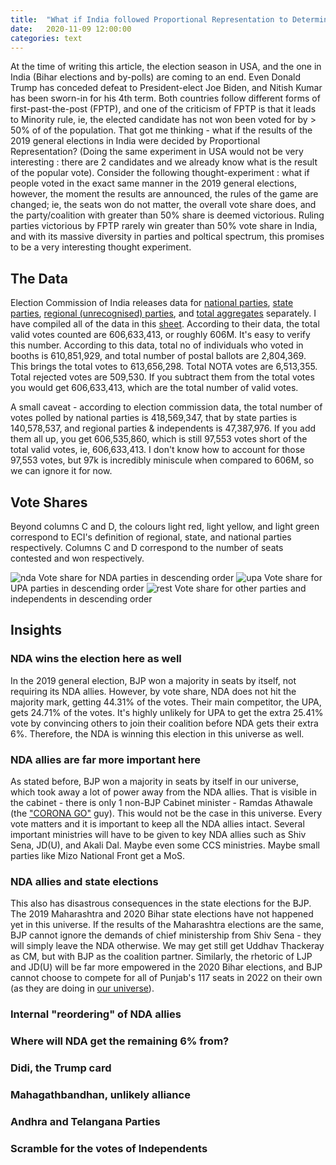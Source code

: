 ```yaml
---
title:  "What if India followed Proportional Representation to Determine the 2019 Elections?"
date:   2020-11-09 12:00:00
categories: text
---
```


At the time of writing this article, the election season in USA, and the one in India (Bihar elections and by-polls) are coming to an end. Even Donald Trump has conceded defeat to President-elect Joe Biden, and Nitish Kumar has been sworn-in for his 4th term. Both countries follow different forms of first-past-the-post (FPTP), and one of the criticism of FPTP is that it leads to Minority rule, ie, the elected candidate has not won been voted for by > 50% of of the population. That got me thinking - what if the results of the 2019 general elections in India were decided by Proportional Representation? (Doing the same experiment in USA would not be very interesting : there are 2 candidates and we already know what is the result of the popular vote). Consider the following thought-experiment : what if people voted in the exact same manner in the 2019 general elections, however, the moment the results are announced, the rules of the game are changed; ie, the seats won do not matter, the overall vote share does, and the party/coalition with greater than 50% share is deemed victorious. Ruling parties victorious by FPTP rarely win greater than 50% vote share in India, and with its massive diversity in parties and poltical spectrum, this promises to be a very interesting thought experiment. 

## The Data

Election Commission of India releases data for [national parties](https://eci.gov.in/files/file/10955-20-performance-of-national-parties/), [state parties](https://eci.gov.in/files/file/10953-21performance-of-state-parties/), [regional (unrecognised) parties](https://eci.gov.in/files/file/10951-22performance-of-registered-unrecognised-parties/), and [total aggregates](https://eci.gov.in/files/file/10991-2-highlights/) separately. I have compiled all of the data in this [sheet](https://docs.google.com/spreadsheets/d/1uXOPSJCHtAsOIKFmQZVgR4FzMyEjGNR5MF-Wto2oE8Q/edit?usp=sharing). According to their data, the total valid votes counted are 606,633,413, or roughly 606M. It's easy to verify this number. According to this data, total no of individuals who voted in booths is 610,851,929, and total number of postal ballots are 2,804,369. This brings the total votes to 613,656,298. Total NOTA votes are 6,513,355. Total rejected votes are 509,530. If you subtract them from the total votes you would get 606,633,413, which are the total number of valid votes. 

A small caveat - according to election commission data, the total number of votes polled by national parties is 418,569,347, that by state parties is 140,578,537, and regional parties & independents is 47,387,976. If you add them all up, you get 606,535,860, which is still 97,553 votes short of the total valid votes, ie, 606,633,413. I don't know how to account for those 97,553 votes, but 97k is incredibly miniscule when compared to 606M, so we can ignore it for now. 

## Vote Shares

Beyond columns C and D, the colours light red, light yellow, and light green correspond to ECI's definition of regional, state, and national parties respectively. Columns C and D correspond to the number of seats contested and won respectively. 

![nda](https://sansiddhjain.github.io/photos/general-elections/nda.png)
Vote share for NDA parties in descending order
![upa](https://sansiddhjain.github.io/photos/general-elections/upa.png)
Vote share for UPA parties in descending order
![rest](https://sansiddhjain.github.io/photos/general-elections/rest.png)
Vote share for other parties and independents in descending order

## Insights

### NDA wins the election here as well

In the 2019 general election, BJP won a majority in seats by itself, not requiring its NDA allies. However, by vote share, NDA does not hit the majority mark, getting 44.31% of the votes. Their main competitor, the UPA, gets 24.71% of the votes. It's highly unlikely for UPA to get the extra 25.41% vote by convincing others to join their coalition before NDA gets their extra 6%. Therefore, the NDA is winning this election in this universe as well.

### NDA allies are far more important here

As stated before, BJP won a majority in seats by itself in our universe, which took away a lot of power away from the NDA allies. That is visible in the cabinet - there is only 1 non-BJP Cabinet minister - Ramdas Athawale (the ["CORONA GO"](https://www.youtube.com/watch?v=cspF9QK5FlA) guy). This would not be the case in this universe. Every vote matters and it is important to keep all the NDA allies intact. Several important ministries will have to be given to key NDA allies such as Shiv Sena, JD(U), and Akali Dal. Maybe even some CCS ministries. Maybe small parties like Mizo National Front get a MoS. 

### NDA allies and state elections

This also has disastrous consequences in the state elections for the BJP. The 2019 Maharashtra and 2020 Bihar state elections have not happened yet in this universe. If the results of the Maharashtra elections are the same, BJP cannot ignore the demands of chief ministership from Shiv Sena - they will simply leave the NDA otherwise. We may get still get Uddhav Thackeray as CM, but with BJP as the coalition partner. Similarly, the rhetoric of LJP and JD(U) will be far more empowered in the 2020 Bihar elections, and BJP cannot choose to compete for all of Punjab's 117 seats in 2022 on their own (as they are doing in [our universe](https://indianexpress.com/article/india/chugh-bjp-to-contest-all-117-seats-in-2022-punjab-polls-7053726/)).

### Internal "reordering" of NDA allies

### Where will NDA get the remaining 6% from?

### Didi, the Trump card

### Mahagathbandhan, unlikely alliance

### Andhra and Telangana Parties

### Scramble for the votes of Independents